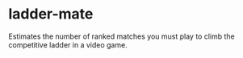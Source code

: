 # ladder-mate
Estimates the number of ranked matches you must play to climb the competitive ladder in a video game.
